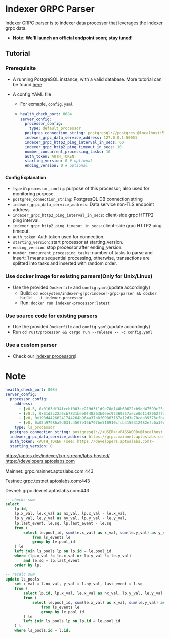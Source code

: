 # Indexer GRPC Parser

Indexer GRPC parser is to indexer data processor that leverages the indexer grpc data.

- **Note: We'll launch an official endpoint soon; stay tuned!**

## Tutorial

### Prerequisite

- A running PostgreSQL instance, with a valid database. More tutorial can be found [here](https://github.com/aptos-labs/aptos-core/tree/main/crates/indexer#postgres)

- A config YAML file
  - For exmaple, `config.yaml`
  - ```yaml
    health_check_port: 8084
    server_config:
      processor_config:
        type: default_processor
      postgres_connection_string: postgresql://postgres:@localhost:5432/postgres_v2
      indexer_grpc_data_service_address: 127.0.0.1:50051
      indexer_grpc_http2_ping_interval_in_secs: 60
      indexer_grpc_http2_ping_timeout_in_secs: 10
      number_concurrent_processing_tasks: 10
      auth_token: AUTH_TOKEN
      starting_version: 0 # optional
      ending_version: 0 # optional
    ```

#### Config Explanation

- `type` in `processor_config`: purpose of this processor; also used for monitoring purpose.
- `postgres_connection_string`: PostgresQL DB connection string
- `indexer_grpc_data_service_address`: Data service non-TLS endpoint address.
- `indexer_grpc_http2_ping_interval_in_secs`: client-side grpc HTTP2 ping interval.
- `indexer_grpc_http2_ping_timeout_in_secs`: client-side grpc HTTP2 ping timeout.
- `auth_token`: Auth token used for connection.
- `starting_version`: start processor at starting_version.
- `ending_version`: stop processor after ending_version.
- `number_concurrent_processing_tasks`: number of tasks to parse and insert; 1 means sequential processing, otherwise, transactions are splitted into tasks and inserted with random order.

### Use docker image for existing parsers(Only for **Unix/Linux**)

- Use the provided `Dockerfile` and `config.yaml`(update accordingly)
  - Build: `cd ecosystem/indexer-grpc/indexer-grpc-parser && docker build . -t indexer-processor`
  - Run: `docker run indexer-processor:latest`

### Use source code for existing parsers

- Use the provided `Dockerfile` and `config.yaml`(update accordingly)
- Run `cd rust/processor && cargo run --release -- -c config.yaml`

### Use a custom parser

- Check our [indexer processors](https://github.com/aptos-labs/aptos-indexer-processors)!


# Note

```yaml
health_check_port: 8084
server_config:
  processor_config:
    address:
      - [v0.5, 0x0163df34fccbf003ce219d3f1d9e70d140b60622cb9dd47599c25fb2f797ba6e] # modules V05 account
      - [v0.5, 0x61d2c22a6cb7831bee0f48363b0eec92369357aece0d1142062f7d5d85c7bef8] # resources V05 account
      - [v0, 0x190d44266241744264b964a37b8f09863167a12d3e70cda39376cfb4e3561e12] # modules V0 account
      - [v0, 0x05a97986a9d031c4567e15b797be516910cfcb4156312482efc6a19c0a30c948] # resources V0 account
    type: ls_processor
  postgres_connection_string: postgresql://<USER>:<PASSWORD>@localhost:5432/<DB_NAME>
  indexer_grpc_data_service_address: https://grpc.mainnet.aptoslabs.com:443
  auth_token: <AUTH_TOKEN (see: https://developers.aptoslabs.com)>
  starting_version: 0
```
https://aptos.dev/indexer/txn-stream/labs-hosted/
https://developers.aptoslabs.com

Mainnet: grpc.mainnet.aptoslabs.com:443

Testnet: grpc.testnet.aptoslabs.com:443

Devnet: grpc.devnet.aptoslabs.com:443


```sql
-- checks sum
select 
	lp.id, 
	lp.x_val, le.x_val as nx_val, lp.x_val - le.x_val, 
	lp.y_val, le.y_val as ny_val, lp.y_val - le.y_val, 
	lp.last_event, le.sq, lp.last_event - le.sq 
	from (
		select le.pool_id, sum(le.x_val) as x_val, sum(le.y_val) as y_val, max(le.sq) as sq
			from ls_events le
			group by le.pool_id
	) le
	left join ls_pools lp on lp.id = le.pool_id
	where (lp.x_val != le.x_val or lp.y_val != le.y_val) 
		and le.sq = lp.last_event
	order by lp;
```

```sql
-- recalc sum
update ls_pools 
	set x_val = l.nx_val, y_val = l.ny_val, last_event = l.sq
	from (
		select lp.id, lp.x_val, le.x_val as nx_val, lp.y_val, le.y_val as ny_val, lp.last_event, le.sq 
		from (
			select le.pool_id, sum(le.x_val) as x_val, sum(le.y_val) as y_val, max(le.sq) as sq
				from ls_events le
				group by le.pool_id
		) le
		left join ls_pools lp on lp.id = le.pool_id
	) l
	where ls_pools.id = l.id;
```